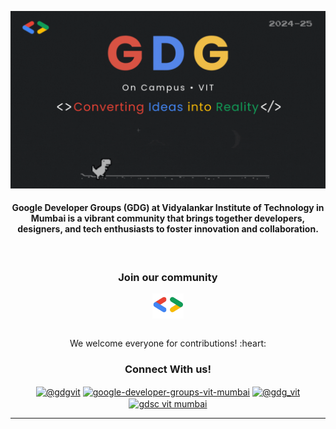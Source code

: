 <a href="http://linktr.ee/gdgvit" target="_blank"><img src="https://github.com/GDGVITM/.github/blob/main/profile/GDG.gif" border="0" title="GDG-VITM" alt="GDG_VITM"></a>

<h4 align="center">Google Developer Groups (GDG) at Vidyalankar Institute of Technology in Mumbai is a vibrant community that brings together developers, designers, and tech enthusiasts to foster innovation and collaboration. </h4>

<br />

<div align="center">
<h3>Join our community</h3>
<a href="https://gdg.community.dev/gdg-on-campus-vidyalankar-institute-of-technology-mumbai-india/" target="blank"><img align="center" src="https://github.com/GDGVITM/.github/blob/main/profile/gdgGit.png" alt="GDGVITM" height="40" width="50" /></a>
</div>

<br/>
<p align="center"> We welcome everyone for contributions! :heart:</p>


<div align="center">
<h3>Connect With us!</h3>
<a href="https://twitter.com/@gdgvit" target="blank"><img align="center" src="https://raw.githubusercontent.com/rahuldkjain/github-profile-readme-generator/master/src/images/icons/Social/twitter.svg" alt="@gdgvit" height="30" width="40" /></a> 
<a href="https://linkedin.com/in/google-developer-groups-vit-mumbai" target="blank"><img align="center" src="https://raw.githubusercontent.com/rahuldkjain/github-profile-readme-generator/master/src/images/icons/Social/linked-in-alt.svg" alt="google-developer-groups-vit-mumbai" height="30" width="40" /></a>
<a href="https://instagram.com/@gdg_vit" target="blank"><img align="center" src="https://raw.githubusercontent.com/rahuldkjain/github-profile-readme-generator/master/src/images/icons/Social/instagram.svg" alt="@gdg_vit" height="30" width="40" /></a>
<a href="https://www.youtube.com/c/gdsc vit mumbai" target="blank"><img align="center" src="https://raw.githubusercontent.com/rahuldkjain/github-profile-readme-generator/master/src/images/icons/Social/youtube.svg" alt="gdsc vit mumbai" height="30" width="40" /></a>
</div>

----
